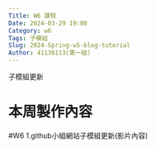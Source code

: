 ```yaml
---
Title: W6 課程
Date: 2024-03-29 19:00
Category: w6
Tags: 子模組
Slug: 2024-Spring-w5-blog-tutorial
Author: 41136113(第一組)
---
```


子模組更新

<!-- PELICAN_END_SUMMARY -->

# 本周製作內容
#W6
1.github小組網站子模組更新(影片內容)





